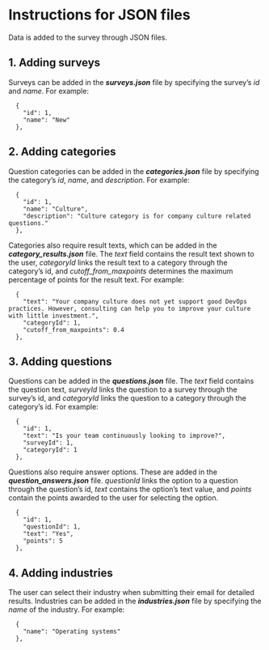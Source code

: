 # Instructions for JSON files

Data is added to the survey through JSON files.

## 1. Adding surveys
Surveys can be added in the ***surveys.json*** file by specifying the survey’s *id* and *name*. For example:
```
  {
    "id": 1,
    "name": "New"
  },
```

## 2. Adding categories
Question categories can be added in the ***categories.json*** file by specifying the category’s *id*, *name*, and *description*. For example:
```
  {
    "id": 1,
    "name": "Culture",
    "description": "Culture category is for company culture related questions."
  },
```

Categories also require result texts, which can be added in the ***category_results.json*** file. The *text* field contains the result text shown to the user, *categoryId* links the result text to a category through the category’s id, and *cutoff_from_maxpoints* determines the maximum percentage of points for the result text. For example:
```
  {
    "text": "Your company culture does not yet support good DevOps practices. However, consulting can help you to improve your culture with little investment.",
    "categoryId": 1,
    "cutoff_from_maxpoints": 0.4
  },
```

## 3. Adding questions
Questions can be added in the ***questions.json*** file. The *text* field contains the question text, *surveyId* links the question to a survey through the survey’s id, and *categoryId* links the question to a category through the category’s id. For example:
```
  {
    "id": 1,
    "text": "Is your team continuously looking to improve?",
    "surveyId": 1,
    "categoryId": 1
  },
```

Questions also require answer options. These are added in the ***question_answers.json*** file. *questionId* links the option to a question through the question’s id, *text* contains the option’s text value, and *points* contain the points awarded to the user for selecting the option.
```
  {
    "id": 1,
    "questionId": 1,
    "text": "Yes",
    "points": 5
  },
```

## 4. Adding industries
The user can select their industry when submitting their email for detailed results. Industries can be added in the ***industries.json*** file by specifying the *name* of the industry. For example:
```
  {
    "name": "Operating systems"
  },
```
